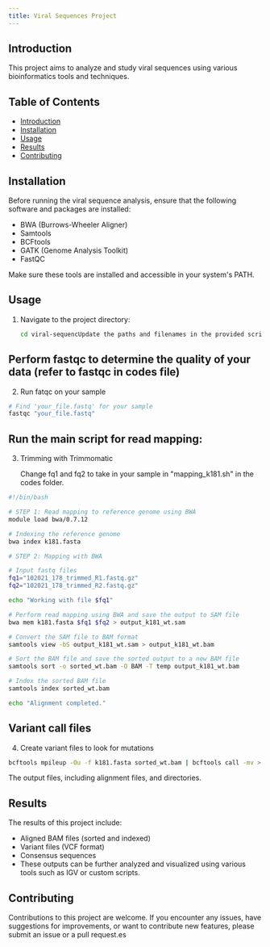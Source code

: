 ```yaml
---
title: Viral Sequences Project
---
```


## Introduction

This project aims to analyze and study viral sequences using various bioinformatics tools and techniques.

## Table of Contents

- [Introduction](#introduction)
- [Installation](#installation)
- [Usage](#usage)
- [Results](#results)
- [Contributing](#contributing)
  

## Installation

Before running the viral sequence analysis, ensure that the following software and packages are installed:

- BWA (Burrows-Wheeler Aligner)
- Samtools
- BCFtools
- GATK (Genome Analysis Toolkit)
- FastQC

Make sure these tools are installed and accessible in your system's PATH.

## Usage

1. Navigate to the project directory:

   ```bash
   cd viral-sequencUpdate the paths and filenames in the provided scripts according to your dataset and reference genomes.
   ```

 ## Perform fastqc to determine the quality of your data (refer to fastqc in codes file)

 2. Run fatqc on your sample
    
  ```bash
# Find 'your_file.fastq' for your sample
fastqc "your_file.fastq"
```

## Run the main script for read mapping:

3. Trimming with Trimmomatic
   
   Change fq1 and fq2 to take in your sample in "mapping_k181.sh" in the codes folder.
   
  ```bash
#!/bin/bash

# STEP 1: Read mapping to reference genome using BWA
module load bwa/0.7.12

# Indexing the reference genome
bwa index k181.fasta

# STEP 2: Mapping with BWA

# Input fastq files
fq1="102021_178_trimmed_R1.fastq.gz"
fq2="102021_178_trimmed_R2.fastq.gz"

echo "Working with file $fq1"

# Perform read mapping using BWA and save the output to SAM file
bwa mem k181.fasta $fq1 $fq2 > output_k181_wt.sam

# Convert the SAM file to BAM format
samtools view -bS output_k181_wt.sam > output_k181_wt.bam

# Sort the BAM file and save the sorted output to a new BAM file
samtools sort -o sorted_wt.bam -O BAM -T temp output_k181_wt.bam

# Index the sorted BAM file
samtools index sorted_wt.bam

echo "Alignment completed."
```


## Variant call files

4. Create variant files to look for mutations

  ```bash
bcftools mpileup -Ou -f k181.fasta sorted_wt.bam | bcftools call -mv > wt_variants.vcf
```

The output files, including alignment files, and directories.

## Results
The results of this project include:

- Aligned BAM files (sorted and indexed)
- Variant files (VCF format)
- Consensus sequences
- These outputs can be further analyzed and visualized using various tools such as IGV or custom scripts.

## Contributing
Contributions to this project are welcome. If you encounter any issues, have suggestions for improvements, or want to contribute new features, please submit an issue or a pull request.es

